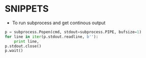 # SNIPPETS

- To run subprocess and get continous output

```python
p = subprocess.Popen(cmd, stdout=subprocess.PIPE, bufsize=1)
for line in iter(p.stdout.readline, b''):
    print line,
p.stdout.close()
p.wait()
```
